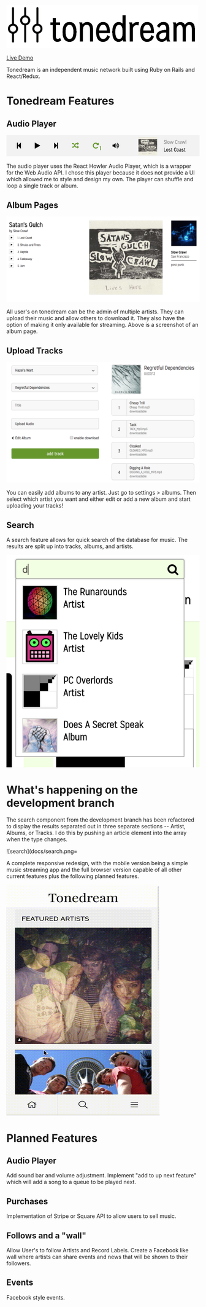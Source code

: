 ![logo](docs/image_concepts/logo1a.jpg)

[Live Demo][tonedream]

[tonedream]: https://tonedream.herokuapp.com/

Tonedream is an independent music network built using Ruby on Rails
and React/Redux. 

# Tonedream Features

## Audio Player

![artist_page](docs/images/sound_player.png)

The audio player uses the React Howler Audio Player, which is a wrapper for the Web Audio API. I chose this player because it does not provide a UI which allowed me to style and design my own. The player can shuffle and loop a single track or album.

## Album Pages

![artist_page](docs/images/artist-page.png)

All user's on tonedream can be the admin of multiple artists. They can upload their music and allow others to download it. They also have the option of making it only available for streaming. Above is a screenshot of an album page.

## Upload Tracks

![artist_page](docs/images/upload_tracks.png)

You can easily add albums to any artist. Just go to settings > albums. Then select which artist you want and either edit or add a new album and start uploading your tracks!

## Search

A search feature allows for quick search of the database for music. The results are split up into tracks, albums, and artists.

![artist_page](docs/images/search.png)

# What's happening on the development branch

The search component from the development branch has been refactored to display the results separated out in three separate sections -- Artist, Albums, or Tracks. I do this by pushing an article element into the array when the type changes.

![search](docs/search.png=

A complete responsive redesign, with the mobile version being a simple music streaming app and the full browser version capable of all other current features plus the following planned features.

![dev_branch](docs/dev-branch.gif)

# Planned Features

## Audio Player

Add sound bar and volume adjustment. Implement "add to up next feature" which will add a song to a queue to be played next.

## Purchases

Implementation of Stripe or Square API to allow users to sell music. 

## Follows and a "wall"

Allow User's to follow Artists and Record Labels. Create a Facebook like wall where artists can share events and news that will be shown to their followers.

## Events

Facebook style events.
